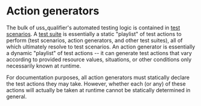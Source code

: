 # Action generators

The bulk of uss_qualifier's automated testing logic is contained in [test scenarios](../scenarios/README.md).  A [test suite](../suites/README.md) is essentially a static "playlist" of test actions to perform (test scenarios, action generators, and other test suites), all of which ultimately resolve to test scenarios.  An action generator is essentially a dynamic "playlist" of test actions -- it can generate test actions that vary according to provided resource values, situations, or other conditions only necessarily known at runtime.

For documentation purposes, all action generators must statically declare the test actions they may take.  However, whether each (or any) of these actions will actually be taken at runtime cannot be statically determined in general.
